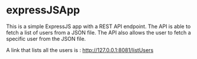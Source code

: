 # expressJSApp
This is a simple ExpressJS app with a REST API endpoint. The API is able to fetch a list of users from a JSON file. The API also allows the user to fetch a specific user from the JSON file.

A link that lists all the users is : http://127.0.0.1:8081/listUsers
